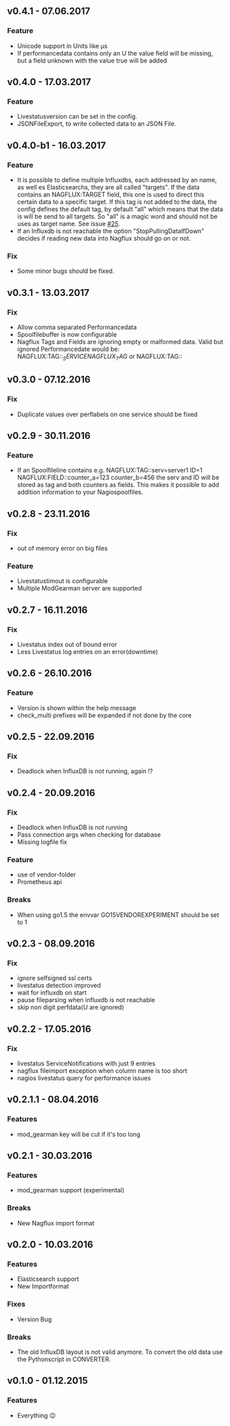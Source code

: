 ## v0.4.1 - 07.06.2017
### Feature
- Unicode support in Units like µs
- If performancedata contains only an U the value field will be missing, but a field unknown with the value true will be added

## v0.4.0 - 17.03.2017
### Feature
- Livestatusversion can be set in the config.
- JSONFileExport, to write collected data to an JSON File.

## v0.4.0-b1 - 16.03.2017
### Feature
- It is possible to define multiple Influxdbs, each addressed by an name, as well es Elasticsearchs, they are all called "targets". 
If the data contains an NAGFLUX:TARGET field, this one is used to direct this certain data to a specific target. 
If this tag is not added to the data, the config defines the default tag, by default "all" which means that the data is 
will be send to all targets. So "all" is a magic word and should not be uses as target name. See issue [#25](https://github.com/fco159/nagflux/issues/25).
- If an Influxdb is not reachable the option "StopPullingDataIfDown" decides if reading new data into Nagflux should go on or not.

### Fix
- Some minor bugs should be fixed.

## v0.3.1 - 13.03.2017
### Fix
- Allow comma separated Performancedata
- Spoolfilebuffer is now configurable
- Nagflux Tags and Fields are ignoring empty or malformed data. Valid but ignored Performancedate would be: NAGFLUX:TAG::$_SERVICENAGFLUX_TAG$ or NAGFLUX:TAG::  

## v0.3.0 - 07.12.2016
### Fix
- Duplicate values over perflabels on one service should be fixed

## v0.2.9 - 30.11.2016
### Feature
- If an Spoolfileline contains e.g. NAGFLUX:TAG::serv=server1 ID=1	NAGFLUX:FIELD::counter_a=123 counter_b=456 the serv and ID will be stored as tag and both counters as fields. This makes it possible to add addition information to your Nagiospoolfiles.

## v0.2.8 - 23.11.2016
### Fix
- out of memory error on big files

### Feature
- Livestatustimout is configurable
- Multiple ModGearman server are supported

## v0.2.7 - 16.11.2016
### Fix
- Livestatus index out of bound error
- Less Livestatus log entries on an error(downtime)

## v0.2.6 - 26.10.2016
### Feature
- Version is shown within the help message
- check_multi prefixes will be expanded if not done by the core

## v0.2.5 - 22.09.2016
### Fix
- Deadlock when InfluxDB is not running, again !?

## v0.2.4 - 20.09.2016
### Fix
- Deadlock when InfluxDB is not running
- Pass connection args when checking for database
- Missing logfile fix

### Feature
- use of vendor-folder
- Prometheus api

### Breaks
- When using go1.5 the envvar GO15VENDOREXPERIMENT should be set to 1 

## v0.2.3 - 08.09.2016
### Fix
- ignore selfsigned ssl certs
- livestatus detection improved
- wait for influxdb on start
- pause fileparsing when influxdb is not reachable
- skip non digit perfdata(U are ignored)


## v0.2.2 - 17.05.2016
### Fix
- livestatus ServiceNotifications with just 9 entries
- nagflux fileimport exception when column name is too short
- nagios livestatus query for performance issues

## v0.2.1.1 - 08.04.2016
### Features
- mod_gearman key will be cut if it's too long

## v0.2.1 - 30.03.2016
### Features
- mod_gearman support (experimental)

### Breaks
- New Nagflux import format

## v0.2.0 - 10.03.2016

### Features
- Elasticsearch support
- New Importformat

### Fixes
-  Version Bug

### Breaks
- The old InfluxDB layout is not valid anymore. To convert the old data use the Pythonscript in CONVERTER.

## v0.1.0 - 01.12.2015

### Features
- Everything :wink:
